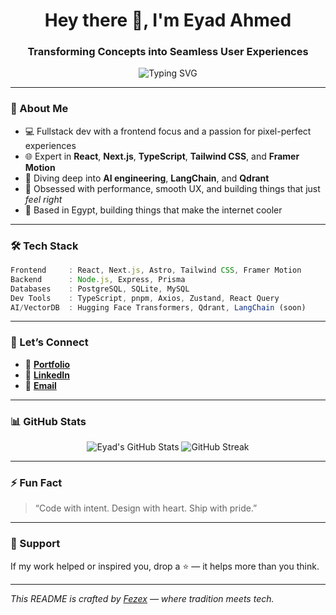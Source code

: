 <h1 align="center">Hey there 👋, I'm Eyad Ahmed</h1>
<h3 align="center">Transforming Concepts into Seamless User Experiences</h3>

<p align="center">
  <img src="https://readme-typing-svg.herokuapp.com?font=Fira+Code&size=24&pause=4000&color=0AFFEF&center=true&vCenter=true&width=435&lines=Fullstack+Web+Developer;React+%7C+Next.js+%7C+TypeScript+Wizard;Design+to+Code+with+Precision;Forever+Learning+%F0%9F%93%9A" alt="Typing SVG" />
</p>

---

### 🧠 About Me

- 💻 Fullstack dev with a frontend focus and a passion for pixel-perfect experiences  
- 🌐 Expert in **React**, **Next.js**, **TypeScript**, **Tailwind CSS**, and **Framer Motion**  
- 🤖 Diving deep into **AI engineering**, **LangChain**, and **Qdrant**  
- 🎯 Obsessed with performance, smooth UX, and building things that just *feel right*  
- 📍 Based in Egypt, building things that make the internet cooler  

---

### 🛠️ Tech Stack

```ts
Frontend     : React, Next.js, Astro, Tailwind CSS, Framer Motion  
Backend      : Node.js, Express, Prisma  
Databases    : PostgreSQL, SQLite, MySQL  
Dev Tools    : TypeScript, pnpm, Axios, Zustand, React Query  
AI/VectorDB  : Hugging Face Transformers, Qdrant, LangChain (soon)  
```

---

### 🔗 Let’s Connect

* 💼 [**Portfolio**](https://fezex.vercel.app)
* 💬 [**LinkedIn**](https://www.linkedin.com/in/eyad-ahmed-13382a273/) <!-- Replace with actual -->
* 📧 [**Email**](mailto:Eyad__Ahmed@outlook.com)

---

### 📊 GitHub Stats

<p align="center">
  <img src="https://github-readme-stats.vercel.app/api?username=Eyadfezex&show_icons=true&theme=tokyonight" alt="Eyad's GitHub Stats" />
  <img src="https://github-readme-streak-stats.herokuapp.com?user=Eyadfezex&theme=tokyonight&hide_border=true" alt="GitHub Streak" />
</p>

---

### ⚡ Fun Fact

> “Code with intent. Design with heart. Ship with pride.”

---

### 💖 Support

If my work helped or inspired you, drop a ⭐ — it helps more than you think.

---

*This README is crafted by [Fezex](https://fezex.vercel.app) — where tradition meets tech.*

